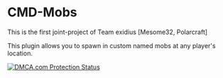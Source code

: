 <html>
<body>
<h1>CMD-Mobs</h1>
This is the first joint-project of Team exidius [Mesome32, Polarcraft] 

This plugin allows you to spawn in custom named mobs at any player's location.

<script src="//images.dmca.com/Badges/DMCABadgeHelper.min.js"></script><a href="http://www.dmca.com/Protection/Status.aspx?ID=1af9abb8-091b-4a8b-9e13-dc9a8c7ee55f" title="DMCA.com Protection Program" class="dmca-badge"> <img src ="//images.dmca.com/Badges/dmca_protected_27_120.png?ID=1af9abb8-091b-4a8b-9e13-dc9a8c7ee55f"  alt="DMCA.com Protection Status" /></a>
</body>
</html>
